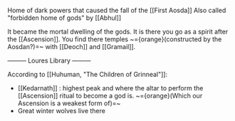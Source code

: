 Home of dark powers that caused the fall of the [[First Aosda]]
Also called "forbidden home of gods" by [[Abhul]]

It became the mortal dwelling of the gods.
It is there you go as a spirit after the [[Ascension]]. You find there temples ~={orange}(constructed by the Aosdan?)=~ with [[Deoch]] and [[Gramail]].

——— Loures Library ———

According to [[Huhuman, "The Children of Grinneal"]]:
- [[Kedarnath]] : highest peak and where the altar to perform the [[Ascension]] ritual to become a god is. ~={orange}(Which our Ascension is a weakest form of)=~
- Great winter wolves live there